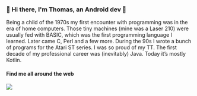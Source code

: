 ### 👋 Hi there, I'm Thomas, an Android dev 👋

Being a child of the 1970s my first encounter with programming was in the era of home computers. Those tiny machines (mine was a Laser 210) were usually fed with BASIC, which was the first programming language I learned. Later came C, Perl and a few more. During the 90s I wrote a bunch of programs for the Atari ST series. I was so proud of my TT. The first decade of my professional career was (inevitably) Java. Today it’s mostly Kotlin.

#### Find me all around the web

<p align="left">
<a rel="me" href="https://snapp.social/@tkuenneth"><img src="assets/mastodon,svg" /></a>
</p>